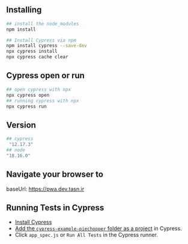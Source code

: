 ## Installing

```bash
## install the node_modules
npm install
```
```bash
## Install Cypress via npm
npm install cypress --save-dev
npx cypress install 
npx cypress cache clear
```

## Cypress open or run

```bash
## open cypress with npx
npx cypress open
## running cypress with npx
npx cypress run
```

## Version

```bash
## cypress
 "12.17.3"
## node 
"18.16.0"
```

## Navigate your browser to
baseUrl: https://pwa.dev.tasn.ir

## Running Tests in Cypress

- [Install Cypress](https://on.cypress.io/guides/installing-and-running#section-installing)
- [Add the `cypress-example-piechopper` folder as a project](https://on.cypress.io/guides/installing-and-running#section-adding-projects) in Cypress.
- Click `app_spec.js` or `Run All Tests` in the Cypress runner.

